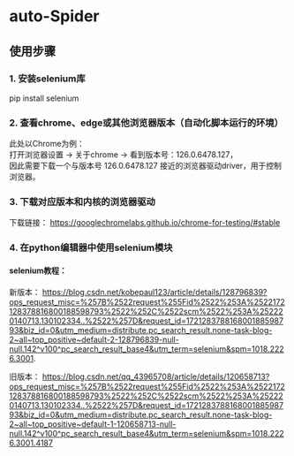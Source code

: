 # auto-Spider

## 使用步骤
### 1. 安装selenium库
pip install selenium

### 2. 查看chrome、edge或其他浏览器版本（自动化脚本运行的环境）
此处以Chrome为例：  
打开浏览器设置 -> 关于chrome -> 看到版本号：126.0.6478.127，  
因此需要下载一个与版本号 126.0.6478.127 接近的浏览器驱动driver，用于控制浏览器。

### 3. 下载对应版本和内核的浏览器驱动
下载链接： https://googlechromelabs.github.io/chrome-for-testing/#stable

### 4. 在python编辑器中使用selenium模块
#### selenium教程：  

新版本： https://blog.csdn.net/kobepaul123/article/details/128796839?ops_request_misc=%257B%2522request%255Fid%2522%253A%2522172128378816800188598793%2522%252C%2522scm%2522%253A%252220140713.130102334..%2522%257D&request_id=172128378816800188598793&biz_id=0&utm_medium=distribute.pc_search_result.none-task-blog-2~all~top_positive~default-2-128796839-null-null.142^v100^pc_search_result_base4&utm_term=selenium&spm=1018.2226.3001.

旧版本： https://blog.csdn.net/qq_43965708/article/details/120658713?ops_request_misc=%257B%2522request%255Fid%2522%253A%2522172128378816800188598793%2522%252C%2522scm%2522%253A%252220140713.130102334..%2522%257D&request_id=172128378816800188598793&biz_id=0&utm_medium=distribute.pc_search_result.none-task-blog-2~all~top_positive~default-1-120658713-null-null.142^v100^pc_search_result_base4&utm_term=selenium&spm=1018.2226.3001.4187

